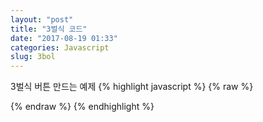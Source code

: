 ```yaml
---
layout: "post"
title: "3벌식 코드"
date: "2017-08-19 01:33"
categories: Javascript
slug: 3bol
---
```

3벌식 버튼 만드는 예제
{% highlight javascript %}
{% raw %}
<script>
$(document).ready(function(){

   check = true;

    $("#key3").click(function(){
      if(check){
        var script = document.createElement("SCRIPT");
        script.src = '{% static "/askdjango/js/additional_layouts.js"%}';
        script.type = 'text/javascript';
        script.setAttribute('id', 'testt');
        document.getElementsByTagName("head")[0].appendChild(script);

        var script = document.createElement("SCRIPT");
        script.src = '{% static "/askdjango/js/ohi.js"%}';
        script.type = 'text/javascript';
        script.setAttribute('id', 'testt2');
        document.getElementsByTagName("head")[0].appendChild(script);

      }

        check = false ;




      // var script = document.createElement("SCRIPT");
      // script.src = '{% static "/askdjango/js/my6.js"%}';
      // script.type = 'text/javascript';
      // document.getElementsByTagName("head")[0].appendChild(script);


          // your jQuery code here





    });
});
</script>

{% endraw %}
{% endhighlight %}
